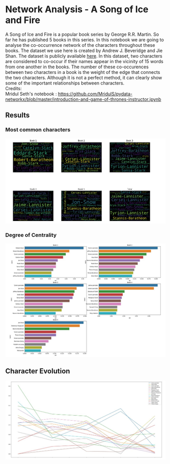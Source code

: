 # Network Analysis - A Song of Ice and Fire
A Song of Ice and Fire is a popular book series by George R.R. Martin. So far he has published 5 books in this series. In this notebook we are going to analyse the co-occurrence network of the characters throughout these books. The dataset we use here is created by Andrew J. Beveridge and Jie Shan. The dataset is publicly available [here](https://github.com/mathbeveridge/asoiaf). In this dataset, two characters are considered to co-occur if their names appear in the vicinity of 15 words from one another in the books. The number of these co-occurences between two characters in a book is the weight of the edge that connects the two characters. Although it is not a perfect method, it can clearly show some of the important relationships between characters.  
Credits:  
    Mridul Seth's notebook : https://github.com/MridulS/pydata-networkx/blob/master/introduction-and-game-of-thrones-instructor.ipynb    

## Results

### Most common characters
<img src="project/images/most_common.jpg" alt="drawing" style="max-width:100%;"/> 

### Degree of Centrality
<img src="project/images/deg_cen.jpg" alt="drawing" style="max-width:100%;"/> 

## Character Evolution
<img src="project/images/evol.jpg" alt="drawing" style="max-width:100%;"/> 
